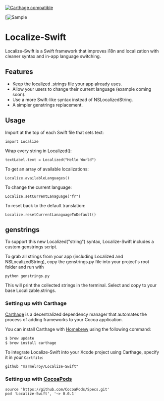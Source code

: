 [![Carthage compatible](https://img.shields.io/badge/Carthage-compatible-4BC51D.svg?style=flat)](https://github.com/Carthage/Carthage)

[![Sample](http://gfycat.com/HarshHopefulBass)

# Localize-Swift
Localize-Swift is a Swift framework that improves i18n and localization with cleaner syntax and in-app language switching.

## Features

- Keep the localized .strings file your app already uses.
- Allow your users to change their current language (example coming soon).
- Use a more Swift-like syntax instead of NSLocalizedString.
- A simpler genstrings replacement.

## Usage

Import at the top of each Swift file that sets text:
```
import Localize
```

Wrap every string in Localized():
```
textLabel.text = Localized("Hello World")
```

To get an array of available localizations:
```
Localize.availableLanguages()
```

To change the current language:
```
Localize.setCurrentLanaguage("fr")
```

To reset back to the default translation:
```
Localize.resetCurrentLanaguageToDefault()
```

## genstrings

To support this new Localized("string") syntax, Localize-Swift includes a custom genstrings script.

To grab all strings from your app (including Localized and NSLocalizedString), copy the genstrings.py file into your project's root folder and run with

```
python genstrings.py
```

This will print the collected strings in the terminal. Select and copy to your base Localizable.strings.


### Setting up with Carthage

[Carthage](https://github.com/Carthage/Carthage) is a decentralized dependency manager that automates the process of adding frameworks to your Cocoa application.

You can install Carthage with [Homebrew](http://brew.sh/) using the following command:

```bash
$ brew update
$ brew install carthage
```

To integrate Localize-Swift into your Xcode project using Carthage, specify it in your `Cartfile`:

```ogdl
github "marmelroy/Localize-Swift"
```

### Setting up with [CocoaPods](http://cocoapods.org/?q=libPhoneNumber-iOS)
```
source 'https://github.com/CocoaPods/Specs.git'
pod 'Localize-Swift', '~> 0.0.1'
```
